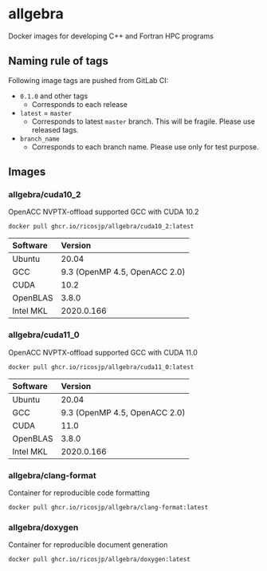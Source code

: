 allgebra
=========

Docker images for developing C++ and Fortran HPC programs

Naming rule of tags
--------------------

Following image tags are pushed from GitLab CI:

- `0.1.0` and other tags
  - Corresponds to each release
- `latest` = `master`
  - Corresponds to latest `master` branch. This will be fragile. Please use released tags.
- `branch_name`
  - Corresponds to each branch name. Please use only for test purpose.

Images
--------

### allgebra/cuda10_2

OpenACC NVPTX-offload supported GCC with CUDA 10.2

```
docker pull ghcr.io/ricosjp/allgebra/cuda10_2:latest
```

| Software  | Version                       |
|:----------|:------------------------------|
| Ubuntu    | 20.04                         |
| GCC       | 9.3 (OpenMP 4.5, OpenACC 2.0) |
| CUDA      | 10.2                          |
| OpenBLAS  | 3.8.0                         |
| Intel MKL | 2020.0.166                    |

### allgebra/cuda11_0

OpenACC NVPTX-offload supported GCC with CUDA 11.0

```
docker pull ghcr.io/ricosjp/allgebra/cuda11_0:latest
```

| Software  | Version                       |
|:----------|:------------------------------|
| Ubuntu    | 20.04                         |
| GCC       | 9.3 (OpenMP 4.5, OpenACC 2.0) |
| CUDA      | 11.0                          |
| OpenBLAS  | 3.8.0                         |
| Intel MKL | 2020.0.166                    |

### allgebra/clang-format

Container for reproducible code formatting

```
docker pull ghcr.io/ricosjp/allgebra/clang-format:latest
```

### allgebra/doxygen

Container for reproducible document generation

```
docker pull ghcr.io/ricosjp/allgebra/doxygen:latest
```
